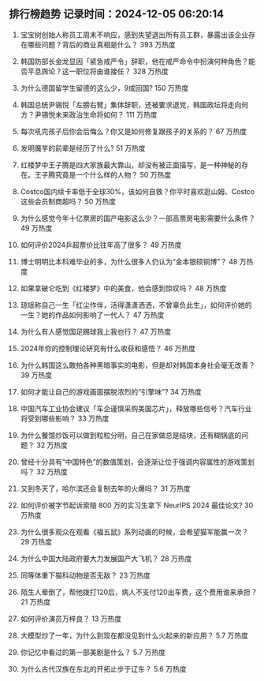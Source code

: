 
## 排行榜趋势 记录时间：2024-12-05 06:20:14
  
  1. 宝宝树创始人称员工周末不响应，感到失望退出所有员工群，暴露出该企业存在哪些问题？背后的商业真相是什么？ 393 万热度
    
  2. 韩国防部长金龙显因「紧急戒严令」辞职，他在戒严命令中扮演何种角色？能否平息舆论？这一职位将由谁接任？ 328 万热度
    
  3. 为什么德国留学生留德的这么少，9成回国? 150 万热度
    
  4. 韩国总统尹锡悦「左膀右臂」集体辞职，还被要求退党，韩国政坛将走向何方？尹锡悦未来政治生命将如何？ 111 万热度
    
  5. 每次吼完孩子后你会后悔么？你又是如何修复跟孩子的关系的？ 67 万热度
    
  6. 发明魔芋的前辈是经历了什么? 51 万热度
    
  7. 红楼梦中王子腾是四大家族最大靠山，却没有被正面描写，是一种神秘的存在。王子腾究竟是一个什么样的人物？ 50 万热度
    
  8. Costco国内续卡率低于全球30%，该如何自救？你平时喜欢逛山姆、Costco这些会员制商超吗？ 50 万热度
    
  9. 为什么感觉今年十亿票房的国产电影这么少？一部高票房电影需要什么条件？ 49 万热度
    
  10. 如何评价2024乒超票价比往年高了很多？ 49 万热度
    
  11. 博士明明比本科难毕业的多，为什么很多人仍认为“金本银硕铜博”？ 48 万热度
    
  12. 如果拿破仑吃到《红楼梦》中的美食，他会感到惊叹吗？ 48 万热度
    
  13. 琼瑶称自己一生「红尘作伴，活得潇潇洒洒，不曾辜负此生」，如何评价她的一生？她的作品如何影响了一代人？ 47 万热度
    
  14. 为什么有人感觉国足踢球我上我也行？ 47 万热度
    
  15. 2024年你的控制理论研究有什么收获和感悟？ 46 万热度
    
  16. 为什么韩国这么敢拍各种黑暗事实的电影，但是却对韩国本身社会毫无改善？ 39 万热度
    
  17. 如何才能让自己的游戏画面摆脱浓烈的“引擎味”? 34 万热度
    
  18. 中国汽车工业协会建议「车企谨慎采购美国芯片」，释放哪些信号？汽车行业将受到哪些影响？ 33 万热度
    
  19. 为什么餐馆炒饭可以做到粒粒分明，自己在家做总是结块，还有糊锅底的问题？ 32 万热度
    
  20. 曾经十分具有“中国特色”的数值策划，会逐渐让位于强调内容属性的游戏策划吗？ 32 万热度
    
  21. 又到冬天了，哈尔滨还会复制去年的火爆吗？ 31 万热度
    
  22. 如何评价被字节起诉索赔 800 万的实习生拿下 NeurIPS 2024 最佳论文? 30 万热度
    
  23. 为什么很多观众在观看《福五鼠》系列动画的时候，会希望猫军能赢一次？ 29 万热度
    
  24. 为什么中国大陆政府要大力发展国产大飞机？ 28 万热度
    
  25. 同等体重下猫科动物是否无敌？ 23 万热度
    
  26. 陌生人晕倒了，帮他拨打120后，病人不支付120出车费，这个费用谁来承担？ 21 万热度
    
  27. 如何评价演员万梓良？ 13 万热度
    
  28. 大模型炒了一年，为什么到现在都没见到什么火起来的新应用？ 5.7 万热度
    
  29. 你记忆中看过的第一部美剧是什么？ 5.7 万热度
    
  30. 为什么古代汉族在东北的开拓止步于辽东？ 5.6 万热度
    
